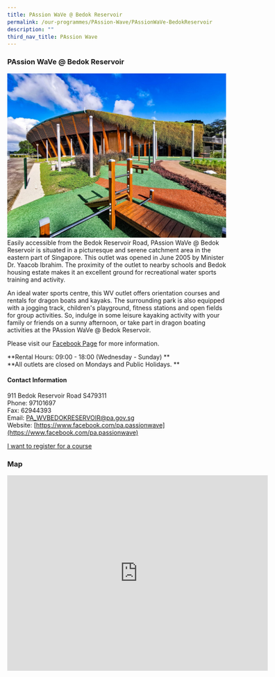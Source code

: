 ```yaml
---
title: PAssion WaVe @ Bedok Reservoir
permalink: /our-programmes/PAssion-Wave/PAssionWaVe-BedokReservoir
description: ""
third_nav_title: PAssion Wave
---
```

### PAssion WaVe @ Bedok Reservoir

![](/images/Programmes/PAssion%20Wave/PAssion%20Wave%20@%20Bedok%20Reservoir.jpg)
Easily accessible from the Bedok Reservoir Road, PAssion WaVe @ Bedok Reservoir is situated in a picturesque and serene catchment area in the eastern part of Singapore. This outlet was opened in June 2005 by Minister Dr. Yaacob Ibrahim. The proximity of the outlet to nearby schools and Bedok housing estate makes it an excellent ground for recreational water sports training and activity.

An ideal water sports centre, this WV outlet offers orientation courses and rentals for dragon boats and kayaks. The surrounding park is also equipped with a jogging track, children's playground, fitness stations and open fields for group activities. So, indulge in some leisure kayaking activity with your family or friends on a sunny afternoon, or take part in dragon boating activities at the PAssion WaVe @ Bedok Reservoir.

Please visit our [Facebook Page](https://www.facebook.com/login/?next=https%3A%2F%2Fwww.facebook.com%2Fpa.passionwave) for more information.

**Rental Hours: 09:00 - 18:00 (Wednesday - Sunday)
**<br>
**All outlets are closed on Mondays and Public Holidays.
**

#### Contact Information

911 Bedok Reservoir Road S479311  
Phone: 97101697  
Fax: 62944393  
Email: [PA\_WVBEDOKRESERVOIR@pa.gov.sg](mailto:PA_WVBEDOKRESERVOIR@pa.gov.sg)  
Website: [https://www.facebook.com/pa.passionwave](https://www.facebook.com/pa.passionwave)

[I want to register for a course](https://www.onepa.gov.sg/)

### Map

<iframe src="https://www.google.com/maps/embed?pb=!1m18!1m12!1m3!1d3988.7241199534824!2d103.93009541533102!3d1.3418977619733208!2m3!1f0!2f0!3f0!3m2!1i1024!2i768!4f13.1!3m3!1m2!1s0x31da3d46effffff9%3A0xcb45e7b544630ce4!2sPAssion%20WaVe%20%40%20Bedok%20Reservoir!5e0!3m2!1sen!2ssg!4v1655786025178!5m2!1sen!2ssg" width="600" height="450" style="border:0;" allowfullscreen="" loading="lazy" ></iframe>